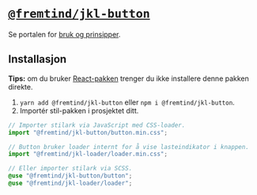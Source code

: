 # [`@fremtind/jkl-button`](https://jokul.fremtind.no/komponenter/buttons)

Se portalen for [bruk og prinsipper](https://jokul.fremtind.no/komponenter/buttons).

## Installasjon

**Tips:** om du bruker [React-pakken](../button-react/) trenger du ikke installere denne pakken direkte.

1. `yarn add @fremtind/jkl-button` eller `npm i @fremtind/jkl-button`.
2. Importér stil-pakken i prosjektet ditt.

```js
// Importer stilark via JavaScript med CSS-loader.
import "@fremtind/jkl-button/button.min.css";

// Button bruker loader internt for å vise lasteindikator i knappen.
import "@fremtind/jkl-loader/loader.min.css";
```

```scss
// Eller importer stilark via SCSS.
@use "@fremtind/jkl-button/button";
@use "@fremtind/jkl-loader/loader";
```

